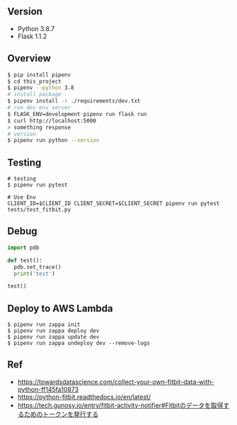 ## Version
- Python 3.8.7
- Flask 1.1.2

## Overview
```bash
$ pip install pipenv
$ cd this_project
$ pipenv --python 3.8
# install package
$ pipenv install -r ./requirements/dev.txt
# run dev env server
$ FLASK_ENV=development pipenv run flask run
$ curl http://localhost:5000
> something response
# version
$ pipenv run python --version
```

## Testing
```
# testing
$ pipenv run pytest

# Use Env
CLIENT_ID=$CLIENT_ID CLIENT_SECRET=$CLIENT_SECRET pipenv run pytest tests/test_fitbit.py 
```

## Debug
```python
import pdb

def test():
  pdb.set_trace()
  print('test')

test()
```

## Deploy to AWS Lambda
```
$ pipenv run zappa init
$ pipenv run zappa deploy dev
$ pipenv run zappa update dev
$ pipenv run zappa undeploy dev --remove-logs
```

## Ref
- https://towardsdatascience.com/collect-your-own-fitbit-data-with-python-ff145fa10873
- https://python-fitbit.readthedocs.io/en/latest/
- https://tech.gunosy.io/entry/fitbit-activity-notifier#Fitbitのデータを取得するためのトークンを発行する
